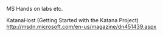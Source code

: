 MS Hands on labs etc.

KatanaHost (Getting Started with the Katana Project)
http://msdn.microsoft.com/en-us/magazine/dn451439.aspx